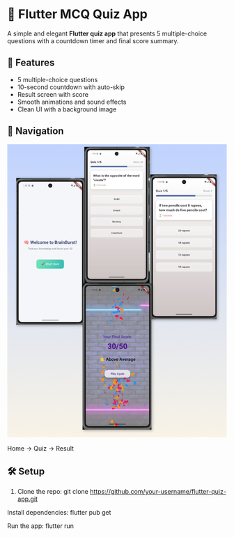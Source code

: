# 🧠 Flutter MCQ Quiz App

A simple and elegant **Flutter quiz app** that presents 5 multiple-choice questions with a countdown timer and final score summary.

## 🚀 Features

- 5 multiple-choice questions  
- 10-second countdown with auto-skip  
- Result screen with score  
- Smooth animations and sound effects  
- Clean UI with a background image

## 🧭 Navigation

![imagealt](https://github.com/Moiz-jawad/DEN-INTERNSHIP/blob/a43c72e3a76d2d73617b3c028003db9a32eb38bb/quiz_application/quiz-app_ss.jpg)

Home → Quiz → Result

## 🛠 Setup

1. Clone the repo:
       git clone https://github.com/your-username/flutter-quiz-app.git
   
Install dependencies:
      flutter pub get

Run the app:
    flutter run
